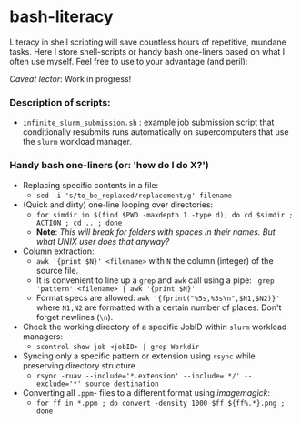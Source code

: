 # bash-literacy

Literacy in shell scripting will save countless hours of repetitive, mundane tasks. Here I store shell-scripts or handy bash one-liners based on what I often use myself. Feel free to use to your advantage (and peril):

_Caveat lector_: Work in progress!

### Description of scripts:
- `infinite_slurm_submission.sh` : example job submission script that conditionally resubmits runs automatically on supercomputers that use the `slurm` workload manager.



### Handy bash one-liners (or: 'how do I do X?')

- Replacing specific contents in a file: 
  - `sed -i 's/to_be_replaced/replacement/g' filename`
- (Quick and dirty) one-line looping over directories: 
  - `for simdir in $(find $PWD -maxdepth 1 -type d); do cd $simdir ; ACTION ; cd .. ; done`  
  -  **Note**: _This will break for folders with spaces in their names. But what UNIX user does that anyway?_
- Column extraction:
  - `awk '{print $N}' <filename>` with `N` the column (integer) of the source file. 
  - It is convenient to line up a `grep` and `awk` call using a pipe: ` grep 'pattern' <filename> | awk '{print $N}'`
  - Format specs are allowed: `awk '{fprint("%5s,%3s\n",$N1,$N2)}'` where `N1,N2` are formatted with a certain number of places. Don't forget newlines (`\n`).
- Check the working directory of a specific JobID within `slurm` workload managers:
  - `scontrol show job <jobID> | grep Workdir`
- Syncing only a specific pattern or extension using `rsync` while preserving directory structure
  - `rsync -ruav --include='*.extension' --include='*/' --exclude='*' source destination`
- Converting all `.ppm`- files to a different format using *imagemagick*: 
  - `for ff in *.ppm ; do convert -density 1000 $ff ${ff%.*}.png ; done`


